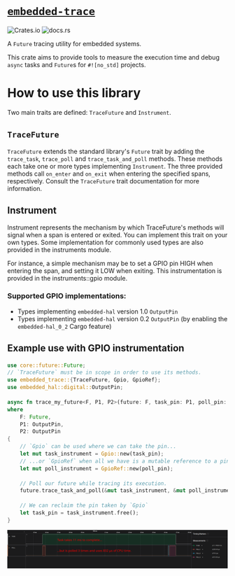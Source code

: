 # [`embedded-trace`](https://github.com/jbeaurivage/embedded-trace)

![Crates.io](https://img.shields.io/crates/v/embedded-trace)
![docs.rs](https://img.shields.io/docsrs/embedded-trace)

A `Future` tracing utility for embedded systems.

This crate aims to provide tools to measure the execution time and debug
`async` tasks and `Future`s for `#![no_std]` projects.

# How to use this library

Two main traits are defined: `TraceFuture` and `Instrument`.

## `TraceFuture`
`TraceFuture` extends the standard library's `Future` trait by adding
the `trace_task`, `trace_poll` and `trace_task_and_poll` methods.
These methods each take one or more types implementing `Instrument`. The
three provided methods call `on_enter` and `on_exit` when entering the
specified spans, respectively. Consult the `TraceFuture` trait
documentation for more information.

## Instrument
Instrument represents the mechanism by which TraceFuture's methods
will signal when a span is entered or exited. You can implement this trait
on your own types. Some implementation for commonly used types are also
provided in the instruments module.

For instance, a simple mechanism may be to set a GPIO pin HIGH
when entering the span, and setting it LOW when exiting. This
instrumentation is provided in the instruments::gpio module. 

### Supported GPIO implementations:

* Types implementing `embedded-hal` version 1.0 `OutputPin`
* Types implementing `embedded-hal` version 0.2 `OutputPin` (by enabling the `embedded-hal_0_2` Cargo feature)

## Example use with GPIO instrumentation

```rust
use core::future::Future;
// `TraceFuture` must be in scope in order to use its methods.
use embedded_trace::{TraceFuture, Gpio, GpioRef};
use embedded_hal::digital::OutputPin;

async fn trace_my_future<F, P1, P2>(future: F, task_pin: P1, poll_pin: &mut P2)
where
    F: Future,
    P1: OutputPin,
    P2: OutputPin
{
    // `Gpio` can be used where we can take the pin...
    let mut task_instrument = Gpio::new(task_pin);
    // ...or `GpioRef` when all we have is a mutable reference to a pin.
    let mut poll_instrument = GpioRef::new(poll_pin);

    // Poll our future while tracing its execution.
    future.trace_task_and_poll(&mut task_instrument, &mut poll_instrument).await;

    // We can reclaim the pin taken by `Gpio`
    let task_pin = task_instrument.free();
}
```


![gpio_trace](assets/gpio_trace.png)